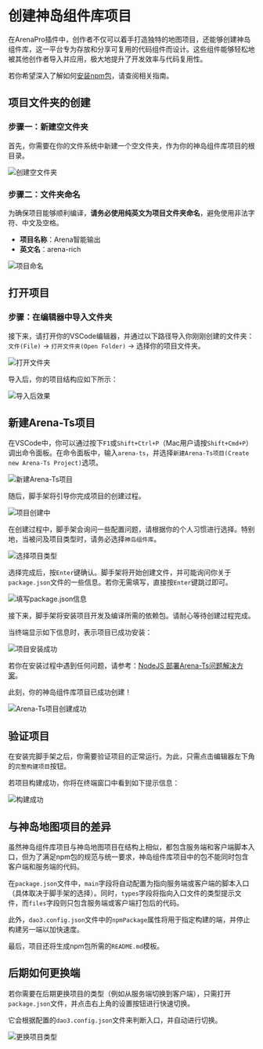 # 创建神岛组件库项目

在ArenaPro插件中，创作者不仅可以着手打造独特的地图项目，还能够创建神岛组件库，这一平台专为存放和分享可复用的代码组件而设计。这些组件能够轻松地被其他创作者导入并应用，极大地提升了开发效率与代码复用性。

若你希望深入了解如何[安装npm包](/guide/six/npmPackage)，请查阅相关指南。

## 项目文件夹的创建

### 步骤一：新建空文件夹

首先，你需要在你的文件系统中新建一个空文件夹，作为你的神岛组件库项目的根目录。

![创建空文件夹](/屏幕截图20240715111112.jpg)

### 步骤二：文件夹命名

为确保项目能够顺利编译，**请务必使用纯英文为项目文件夹命名**，避免使用非法字符、中文及空格。

- **项目名称**：Arena智能输出
- **英文名**：arena-rich

![项目命名](/QQ20241130-113045.png)

## 打开项目

### 步骤：在编辑器中导入文件夹

接下来，请打开你的VSCode编辑器，并通过以下路径导入你刚刚创建的文件夹：`文件(File)` -> `打开文件夹(Open Folder)` -> 选择你的项目文件夹。

![打开文件夹](/屏幕截图20240715113226.webp)

导入后，你的项目结构应如下所示：

![导入后效果](/QQ20241130-113114.png)

## 新建Arena-Ts项目

在VSCode中，你可以通过按下`F1`或`Shift+Ctrl+P`（Mac用户请按`Shift+Cmd+P`）调出命令面板。在命令面板中，输入`arena-ts`，并选择`新建Arena-Ts项目(Create new Arena-Ts Project)`选项。

![新建Arena-Ts项目](/QQ20241128-21304.gif)

随后，脚手架将引导你完成项目的创建过程。

![项目创建中](/ast.gif)

在创建过程中，脚手架会询问一些配置问题，请根据你的个人习惯进行选择。特别地，当被问及项目类型时，请务必选择`神岛组件库`。

![选择项目类型](/QQ20241130-113312.png)

选择完成后，按`Enter`键确认。脚手架将开始创建文件，并可能询问你关于`package.json`文件的一些信息。若你无需填写，直接按`Enter`键跳过即可。

![填写package.json信息](/QQ20241130-113416.png)

接下来，脚手架将安装项目开发及编译所需的依赖包。请耐心等待创建过程完成。

当终端显示如下信息时，表示项目已成功安装：

![项目安装成功](/QQ20241130-113521.png)

若你在安装过程中遇到任何问题，请参考：[NodeJS 部署Arena-Ts问题解决方案](/bestPractices/nodejsTest)。

此刻，你的神岛组件库项目已成功创建！

![Arena-Ts项目创建成功](/QQ20241130-113642.png)

## 验证项目

在安装完脚手架之后，你需要验证项目的正常运行。为此，只需点击编辑器左下角的`完整构建项目`按钮。

若项目构建成功，你将在终端窗口中看到如下提示信息：

![构建成功](/QQ20241128-221728.png)

## 与神岛地图项目的差异

虽然神岛组件库项目与神岛地图项目在结构上相似，都包含服务端和客户端脚本入口，但为了满足npm包的规范与统一要求，神岛组件库项目中的包不能同时包含客户端和服务端的代码。

在`package.json`文件中，`main`字段将自动配置为指向服务端或客户端的脚本入口（具体取决于脚手架的选择）。同时，`types`字段将指向入口文件的类型提示文件，而`files`字段则只包含服务端或客户端打包后的代码。

此外，`dao3.config.json`文件中的`npmPackage`属性将用于指定构建的端，并停止构建另一端以加快速度。

最后，项目还将生成npm包所需的`README.md`模板。

## 后期如何更换端

若你需要在后期更换项目的类型（例如从服务端切换到客户端），只需打开`package.json`文件，并点击右上角的设置按钮进行快速切换。

它会根据配置的`dao3.config.json`文件来判断入口，并自动进行切换。

![更换项目类型](/QQ20241130-114602.png)